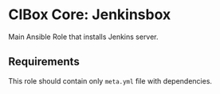 # CIBox Core: Jenkinsbox

Main Ansible Role that installs Jenkins server.

## Requirements

This role should contain only `meta.yml` file with dependencies.

